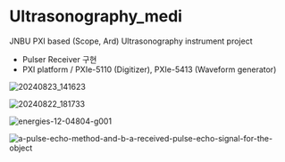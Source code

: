 # Ultrasonography_medi
JNBU PXI based (Scope, Ard) Ultrasonography instrument project
- Pulser Receiver 구현
- PXI platform / PXIe-5110 (Digitizer), PXIe-5413 (Waveform generator)

![20240823_141623](https://github.com/user-attachments/assets/74f735cf-7abd-4dab-830a-b2e29dabd406)

![20240822_181733](https://github.com/user-attachments/assets/04927711-d65d-493c-8962-3b1c6eeebe34)

![energies-12-04804-g001](https://github.com/user-attachments/assets/081a0e48-d8fe-45af-a2c0-2971a9cb458e)

![a-pulse-echo-method-and-b-a-received-pulse-echo-signal-for-the-object](https://github.com/user-attachments/assets/f714770a-1e17-4d8a-badd-97c5f89e4c90)
